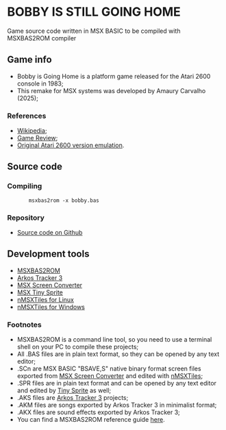 # BOBBY IS STILL GOING HOME
Game source code written in MSX BASIC to be compiled with MSXBAS2ROM compiler

## Game info

* Bobby is Going Home is a platform game released for the Atari 2600 console in 1983;
* This remake for MSX systems was developed by Amaury Carvalho (2025);

### References

* [Wikipedia](https://en.wikipedia.org/wiki/Bobby_is_Going_Home);
* [Game Review](https://www.rfgeneration.com/news/2600/Banana-s-Rotten-Reviews-Bobby-Is-Going-Home-3473.php);
* [Original Atari 2600 version emulation](https://www.retrogames.cz/play_192-Atari2600.php).

## Source code

### Compiling

````
       msxbas2rom -x bobby.bas
````

### Repository

* [Source code on Github](https://github.com/amaurycarvalho/msxbasic/tree/main/Bobby)

## Development tools

* [MSXBAS2ROM](https://github.com/amaurycarvalho/msxbas2rom/)
* [Arkos Tracker 3](https://julien-nevo.com/at3test/index.php/download/)
* [MSX Screen Converter](https://msx.jannone.org/conv/)
* [MSX Tiny Sprite](https://msx.jannone.org/tinysprite/tinysprite.html)
* [nMSXTiles for Linux](https://launchpad.net/nmsxtiles)
* [nMSXTiles for Windows](https://github.com/pipagerardo/nMSXtiles)

### Footnotes

* MSXBAS2ROM is a command line tool, so you need to use a terminal shell on your PC to compile these projects;
* All .BAS files are in plain text format, so they can be opened by any text editor;
* .SCn are MSX BASIC "BSAVE,S" native binary format screen files exported from [MSX Screen Converter](https://msx.jannone.org/conv/) and edited with [nMSXTiles](https://launchpad.net/nmsxtiles);
* .SPR files are in plain text format and can be opened by any text editor and edited by [Tiny Sprite](https://msx.jannone.org/tinysprite/tinysprite.html) as well;
* .AKS files are [Arkos Tracker 3](https://julien-nevo.com/at3test/index.php/download/) projects;
* .AKM files are songs exported by Arkos Tracker 3 in minimalist format;
* .AKX files are sound effects exported by Arkos Tracker 3;
* You can find a MSXBAS2ROM reference guide [here](https://github.com/amaurycarvalho/msxbas2rom/wiki).


